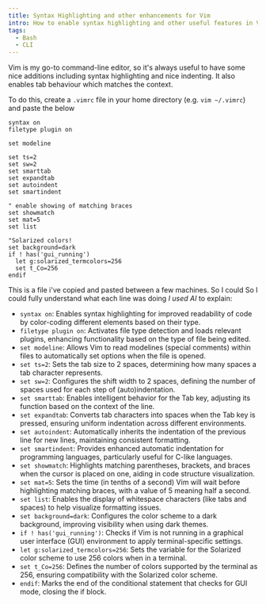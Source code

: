 ```yaml
---
title: Syntax Highlighting and other enhancements for Vim
intro: How to enable syntax highlighting and other useful features in Vim
tags:
  - Bash
  - CLI
---
```


Vim is my go-to command-line editor, so it's always useful to have some nice additions including syntax highlighting and nice indenting. It also enables tab behaviour which matches the context.

To do this, create  a `.vimrc` file in your home directory (e.g. `vim ~/.vimrc`) and paste the below

```
syntax on
filetype plugin on

set modeline

set ts=2
set sw=2
set smarttab
set expandtab
set autoindent
set smartindent

" enable showing of matching braces
set showmatch
set mat=5
set list

"Solarized colors!
set background=dark
if ! has('gui_running')
  let g:solarized_termcolors=256
  set t_Co=256
endif
```

This is a file i've copied and pasted between a few machines. So I could So I could fully understand what each line was doing _I used AI_ to explain:

- `⁠syntax on`: Enables syntax highlighting for improved readability of code by color-coding different elements based on their type.
- `⁠filetype plugin on`: Activates file type detection and loads relevant plugins, enhancing functionality based on the type of file being edited.
- `⁠set modeline`: Allows Vim to read modelines (special comments) within files to automatically set options when the file is opened.
- `⁠set ts=2`: Sets the tab size to 2 spaces, determining how many spaces a tab character represents.
- `⁠set sw=2`: Configures the shift width to 2 spaces, defining the number of spaces used for each step of (auto)indentation.
- `⁠set smarttab`: Enables intelligent behavior for the Tab key, adjusting its function based on the context of the line.
- `⁠set expandtab`: Converts tab characters into spaces when the Tab key is pressed, ensuring uniform indentation across different environments.
- `⁠set autoindent`: Automatically inherits the indentation of the previous line for new lines, maintaining consistent formatting.
- `⁠set smartindent`: Provides enhanced automatic indentation for programming languages, particularly useful for C-like languages.
- `⁠set showmatch`: Highlights matching parentheses, brackets, and braces when the cursor is placed on one, aiding in code structure visualization.
- `⁠set mat=5`: Sets the time (in tenths of a second) Vim will wait before highlighting matching braces, with a value of 5 meaning half a second.
- `⁠set list`: Enables the display of whitespace characters (like tabs and spaces) to help visualize formatting issues.
- `⁠set background=dark`: Configures the color scheme to a dark background, improving visibility when using dark themes.
- `⁠if ! has('gui_running')`: Checks if Vim is not running in a graphical user interface (GUI) environment to apply terminal-specific settings.
- `⁠let g:solarized_termcolors=256`: Sets the variable for the Solarized color scheme to use 256 colors when in a terminal.
- `⁠set t_Co=256`: Defines the number of colors supported by the terminal as 256, ensuring compatibility with the Solarized color scheme.
- `⁠endif`: Marks the end of the conditional statement that checks for GUI mode, closing the ⁠if block.
